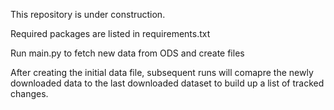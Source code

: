 This repository is under construction.


Required packages are listed in requirements.txt


Run main.py to fetch new data from ODS and create files


After creating the initial data file, subsequent runs will comapre the newly downloaded data to the last downloaded dataset to build up a list of tracked changes.
